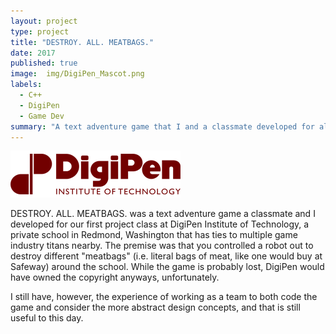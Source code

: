 ```yaml
---
layout: project
type: project
title: "DESTROY. ALL. MEATBAGS."
date: 2017
published: true
image:  img/DigiPen_Mascot.png
labels:
  - C++
  - DigiPen
  - Game Dev
summary: "A text adventure game that I and a classmate developed for all the way back at DigiPen."
---
```

![DigiPen logo](/img/meatbags/DigiPen_web_logo.png)


DESTROY. ALL. MEATBAGS. was a text adventure game a classmate and I developed for our first project class at DigiPen Institute of Technology, a private school in Redmond, Washington that has ties to multiple game industry titans nearby. The premise was that you controlled a robot out to destroy different "meatbags" (i.e. literal bags of meat, like one would buy at Safeway) around the school. While the game is probably lost, DigiPen would have owned the copyright anyways, unfortunately.

I still have, however, the experience of working as a team to both code the game and consider the more abstract design concepts, and that is still useful to this day.
